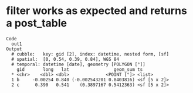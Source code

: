 # filter works as expected and returns a post_table

    Code
      out1
    Output
      # cubble:   key: gid [2], index: datetime, nested form, [sf]
      # spatial:  [0, 0.54, 0.39, 0.84], WGS 84
      # temporal: datetime [date], geometry [POLYGON [°]]
        gid       long   lat                 geom_sum ts          
      * <chr>    <dbl> <dbl>              <POINT [°]> <list>      
      1 b     -0.00254 0.840 (-0.002543201 0.8403816) <sf [5 x 2]>
      2 c      0.390   0.541    (0.3897167 0.5412363) <sf [5 x 2]>

